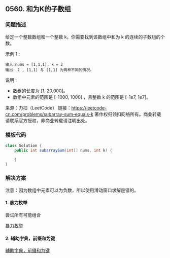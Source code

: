 <script src="https://cdn.bootcss.com/mathjax/2.7.7/MathJax.js?config=TeX-AMS-MML_HTMLorMML"></script>

## 0560. 和为K的子数组

### 问题描述

给定一个整数数组和一个整数 k，你需要找到该数组中和为 k 的连续的子数组的个数。

示例 1 :

```
输入:nums = [1,1,1], k = 2
输出: 2 , [1,1] 与 [1,1] 为两种不同的情况。
```

说明 :

* 数组的长度为 [1, 20,000]。
* 数组中元素的范围是 [-1000, 1000] ，且整数 k 的范围是 [-1e7, 1e7]。

来源：力扣（LeetCode）
链接：https://leetcode-cn.com/problems/subarray-sum-equals-k
著作权归领扣网络所有。商业转载请联系官方授权，非商业转载请注明出处。

### 模板代码

``` java
class Solution {
    public int subarraySum(int[] nums, int k) {

    }
}
```

### 解决方案

注意：因为数组中元素可以为负数，所以使用滑动窗口求解是错的。

#### 1. 暴力枚举

尝试所有可能组合

[暴力枚举](qu0560/solu1/Solution.java)

#### 2. 辅助字典，前缀和为键

[辅助字典，前缀和为键](qu0560/solu2/Solution.java)


